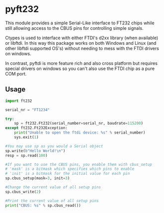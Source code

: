 # pyft232

This module provides a simple Serial-Like interface to FT232 chips while still
allowing access to the CBUS pins for controlling simple signals.

Ctypes is used to interface with either FTDI's d2xx library (when available)
or libftdi. In this way this package works on both Windows and Linux (and other
libftdi supported OS's) without needing to mess with the FTDI drivers on windows.

In contrast, pyftdi is more feature rich and also cross platform but requires
special drivers on windows so you can't also use the FTDI chip as a pure
COM port.


## Usage

```python
import ft232

serial_nr = "FT1234"

try:
    sp = ft232.Ft232(serial_number=serial_nr, baudrate=115200)
except ft232.Ft232Exception:
    print("Unable to open the ftdi device: %s" % serial_number)
    sys.exit(1)

#You may use sp as you would a Serial object
sp.write(b"Hello World!\n")
resp = sp.read(100)

#If you want to use the CBUS pins, you enable them with cbus_setup
# 'mask' is a bitmask which specifies which pins to enable
# 'init' is a bitmask for the initial value for each pin
sp.cbus_setup(mask=3, init=3)

#Change the current value of all setup pins
sp.cbus_write(2)

#Print the current value of all setup pins
print("CBUS: %s" % sp.cbus_read())

```
